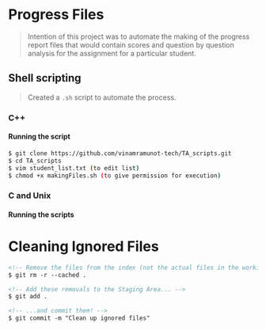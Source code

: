 # Progress Files

> Intention of this project was to automate the making of the progress report files that would contain scores and question by question analysis for the assignment for a particular student.


## Shell scripting

> Created a ```.sh``` script to automate the process.

### C++
#### Running the script

```bash
$ git clone https://github.com/vinamramunot-tech/TA_scripts.git
$ cd TA_scripts
$ vim student_list.txt (to edit list)
$ chmod +x makingFiles.sh (to give permission for execution)
```

### C and Unix
#### Running the scripts

# Cleaning Ignored Files
```markdown
<!-- Remove the files from the index (not the actual files in the working copy) -->
$ git rm -r --cached .

<!-- Add these removals to the Staging Area... -->
$ git add .

<!-- ...and commit them! -->
$ git commit -m "Clean up ignored files"
```

